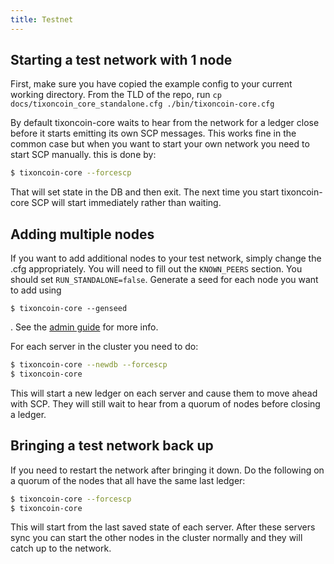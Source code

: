 ```yaml
---
title: Testnet
---
```


## Starting a test network with 1 node

First, make sure you have copied the example config to your current working directory.
From the TLD of the repo, run
`cp docs/tixoncoin_core_standalone.cfg ./bin/tixoncoin-core.cfg`

By default tixoncoin-core waits to hear from the network for a ledger close before
it starts emitting its own SCP messages. This works fine in the common case but
when you want to start your own network you need to start SCP manually.
this is done by:
```sh
$ tixoncoin-core --forcescp
```
That will set state in the DB and then exit. The next time you start
tixoncoin-core SCP will start immediately rather than waiting.


## Adding multiple nodes

If you want to add additional nodes to your test network, simply change the .cfg 
appropriately. You will need to fill out the `KNOWN_PEERS` section. You should set `RUN_STANDALONE=false`. Generate a seed for each node you want to add using 

`$ tixoncoin-core --genseed`

. See the [admin guide](./admin.md) for more info.


For each server in the cluster you need to do:
```sh
$ tixoncoin-core --newdb --forcescp
$ tixoncoin-core
```

This will start a new ledger on each server and cause them to move ahead with
SCP. They will still wait to hear from a quorum of nodes before closing a ledger.

## Bringing a test network back up
If you need to restart the network after bringing it down. Do the following on a quorum of the nodes that all have the same last ledger:
```sh
$ tixoncoin-core --forcescp
$ tixoncoin-core
```

This will start from the last saved state of each server. After these servers sync you can start the other nodes in the cluster normally and they will catch up to the network.

